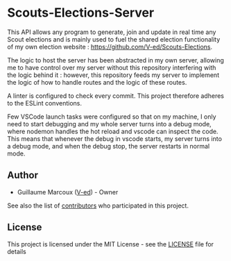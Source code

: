 # Scouts-Elections-Server

This API allows any program to generate, join and update in real time any Scout elections and is mainly used to fuel the shared election functionality of my own election website : https://github.com/V-ed/Scouts-Elections.

The logic to host the server has been abstracted in my own server, allowing me to have control over my server without this repository interfering with the logic behind it : however, this repository feeds my server to implement the logic of how to handle routes and the logic of these routes.

A linter is configured to check every commit. This project therefore adheres to the ESLint conventions.

Few VSCode launch tasks were configured so that on my machine, I only need to start debugging and my whole server turns into a debug mode, where nodemon handles the hot reload and vscode can inspect the code.
This means that whenever the debug in vscode starts, my server turns into a debug mode, and when the debug stop, the server restarts in normal mode.

## Author

- Guillaume Marcoux ([V-ed](https://github.com/V-ed)) - Owner

See also the list of [contributors](https://github.com/V-ed/Scouts-Elections-Server/contributors) who participated in this project.

## License

This project is licensed under the MIT License - see the [LICENSE](LICENSE.md) file for details
